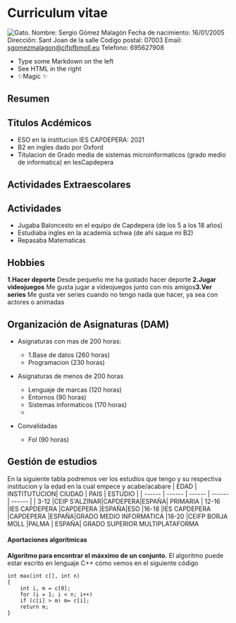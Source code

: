 # Curriculum vitae

![Gato](https://elcorreoweb.es/binrepository/761x400/43c0/675d400/none/10703/BDIX/eca-gatos-negros_20980457_20221227101253.jpg).
Nombre: Sergio Gómez Malagón
Fecha de nacimiento: 16/01/2005
Dirección: Sant Joan de la salle
Codigo postal: 07003
Email: sgomezmalagon@cifpfbmoll.eu
Telefono: 695627908


- Type some Markdown on the left
- See HTML in the right
- ✨Magic ✨

## Resumen
## Titulos Acdémicos
- ESO en la institucion IES CAPDEPERA: 2021
- B2 en ingles dado por Oxford
- Titulacion de Grado media de sistemas microinformaticos (grado medio de informatica) en IesCapdepera


## Actividades Extraescolares
## Actividades 
- Jugaba Baloncesto en el equipo de Capdepera (de los 5 a los 18 años)
- Estudiaba ingles en la academia schwa (de ahi saque mi B2)
- Repasaba Matematicas

## Hobbies
**1.Hacer deporte** Desde pequeño me ha gustado hacer deporte **2.Jugar videojuegos** Me gusta jugar a videojuegos junto con mis amigos**3.Ver series** Me gusta ver series cuando no tengo nada que hacer, ya sea con actores o animadas


## Organización de Asignaturas (DAM)
 * Asignaturas con mas de 200 horas:
    * 1.Base de datos (260 horas)
    * Programacion (230 horas)

* Asignaturas de menos de 200 horas 
    * Lenguaje de marcas (120 horas)
    * Entornos (90 horas)
    * Sistemas informaticos (170 horas)
    * 
* Convalidadas 
  * Fol (90 horas) 

## Gestión de estudios
En la siguiente tabla podremos ver los estudios que tengo y su respectiva institucion y la edad en la cual empece y acabe/acabare
| EDAD | INSTITUTUCION| CIUDAD | PAIS | ESTUDIO |
| ------ | ------ | ------ | ------ | ------ |
| 3-12 |CEIP S'ALZINAR|CAPDEPERA|ESPAÑA| PRIMARIA
| 12-16 |IES CAPDEPERA |CAPDEPERA |ESPAÑA|ESO
|16-18 |IES CAPDEPERA |CAPDEPERA |ESPAÑA|GRADO MEDIO INFORMATICA
|18-20 |CEIFP BORJA MOLL |PALMA | ESPAÑA| GRADO SUPERIOR MULTIPLATAFORMA


#### Aportaciones algorítmicas

**Algoritmo para encontrar el máxximo de un conjunto.** El algoritmo puede estar escrito en lenguaje C++ cómo vemos en el siguiente código

    int max(int c[], int n)
    {
        int i, m = c[0];
        for (i = 1; i < n; i++)
        if (c[i] > m) m= c[i];
        return m;
    }

